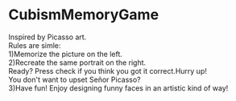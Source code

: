 # CubismMemoryGame
Inspired by Picasso art.<br>
Rules are simle:<br>
1)Memorize the picture on the left.<br>
2)Recreate the same portrait on the right.<br>
Ready? Press check if you think you got it correct.Hurry up!<br>
You don't want to upset Señor Picasso?<br>
3)Have fun! Enjoy designing funny faces in an artistic kind of way!<br>
